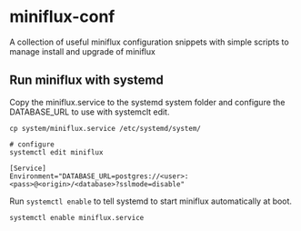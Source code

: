 # miniflux-conf

A collection of useful miniflux configuration snippets
with simple scripts to manage install and upgrade of
miniflux

## Run miniflux with systemd

Copy the miniflux.service to the systemd system folder
and configure the DATABASE_URL to use with systemclt edit.

    cp system/miniflux.service /etc/systemd/system/

    # configure
    systemctl edit miniflux

    [Service]
    Environment="DATABASE_URL=postgres://<user>:<pass>@<origin>/<database>?sslmode=disable"

Run `systemctl enable` to tell systemd to start miniflux automatically
at boot.

    systemctl enable miniflux.service
